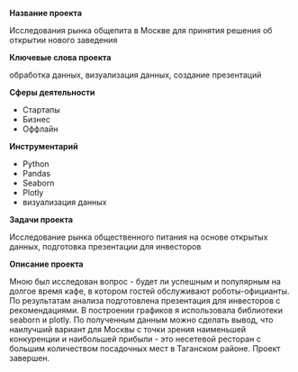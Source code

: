 **Название проекта**

Исследования рынка общепита в Москве для принятия решения об открытии нового заведения

**Ключевые слова проекта**

обработка данных, визуализация данных, создание презентаций

**Сферы деятельности**
- Стартапы
- Бизнес
- Оффлайн

**Инструментарий**
- Python
- Pandas
- Seaborn
- Plotly
- визуализация данных

**Задачи проекта**

Исследование рынка общественного питания на основе открытых данных, подготовка презентации для инвесторов	

**Описание проекта**

Мною был исследован вопрос - будет ли успешным и популярным на долгое время кафе, в котором гостей обслуживают роботы-официанты. По результатам анализа подготовлена презентация для инвесторов с рекомендациями. В построении графиков я использовала библиотеки seaborn и plotly.	По полученным данным можно сделать вывод, что наилучший вариант для Москвы с точки зрения наименьшей конкуренции и наибольшей прибыли - это несетевой ресторан с большим количеством посадочных мест в Таганском районе. Проект завершен.
